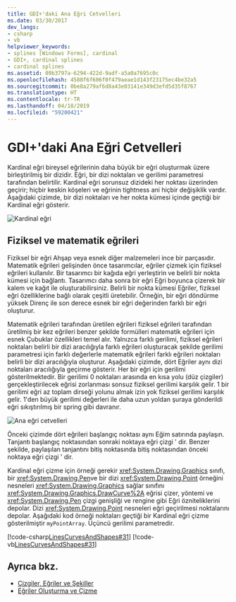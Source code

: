 ```yaml
---
title: GDI+'daki Ana Eğri Cetvelleri
ms.date: 03/30/2017
dev_langs:
- csharp
- vb
helpviewer_keywords:
- splines [Windows Forms], cardinal
- GDI+, cardinal splines
- cardinal splines
ms.assetid: 09b3797a-6294-422d-9adf-a5a0a7695c0c
ms.openlocfilehash: 4588f6f606f0f479aeae1d143f23175ec4be32a5
ms.sourcegitcommit: 0be8a279af6d8a43e03141e349d3efd5d35f8767
ms.translationtype: HT
ms.contentlocale: tr-TR
ms.lasthandoff: 04/18/2019
ms.locfileid: "59200421"
---
```

# <a name="cardinal-splines-in-gdi"></a>GDI+'daki Ana Eğri Cetvelleri
Kardinal eğri bireysel eğrilerinin daha büyük bir eğri oluşturmak üzere birleştirilmiş bir dizidir. Eğri, bir dizi noktaları ve gerilimi parametresi tarafından belirtilir. Kardinal eğri sorunsuz dizideki her noktası üzerinden geçirir; hiçbir keskin köşeleri ve eğrinin tightness ani hiçbir değişiklik vardır. Aşağıdaki çizimde, bir dizi noktaları ve her nokta kümesi içinde geçtiği bir Kardinal eğri gösterir.  
  
 ![Kardinal eğri](./media/aboutgdip02-art09.gif "Aboutgdip02_art09")  
  
## <a name="physical-and-mathematical-splines"></a>Fiziksel ve matematik eğrileri  
 Fiziksel bir eğri Ahşap veya esnek diğer malzemeleri ince bir parçasıdır. Matematik eğrileri gelişinden önce tasarımcılar, eğriler çizmek için fiziksel eğrileri kullanılır. Bir tasarımcı bir kağıda eğri yerleştirin ve belirli bir nokta kümesi için bağlantı. Tasarımcı daha sonra bir eğri Eğri boyunca çizerek bir kalem ve kağıt ile oluşturabilirsiniz. Belirli bir nokta kümesi Eğriler, fiziksel eğri özelliklerine bağlı olarak çeşitli üretebilir. Örneğin, bir eğri döndürme yüksek Direnç ile son derece esnek bir eğri değerinden farklı bir eğri oluşturur.  
  
 Matematik eğrileri tarafından üretilen eğrileri fiziksel eğrileri tarafından üretilmiş bir kez eğrileri benzer şekilde formülleri matematik eğrileri için esnek Çubuklar özellikleri temel alır. Yalnızca farklı gerilimi, fiziksel eğrileri noktaları belirli bir dizi aracılığıyla farklı eğrileri oluşturacak şekilde gerilimi parametresi için farklı değerlerle matematik eğrileri farklı eğrileri noktaları belirli bir dizi aracılığıyla oluşturur. Aşağıdaki çizimde, dört Eğriler aynı dizi noktaları aracılığıyla geçirme gösterir. Her bir eğri için gerilimi gösterilmektedir. Bir gerilimi 0 noktaları arasında en kısa yolu (düz çizgiler) gerçekleştirilecek eğrisi zorlanması sonsuz fiziksel gerilimi karşılık gelir. 1 bir gerilimi eğri az toplam dirseği yolunu almak izin yok fiziksel gerilimi karşılık gelir. 1'den büyük gerilimi değerleri ile daha uzun yoldan şuraya gönderildi eğri sıkıştırılmış bir spring gibi davranır.  
  
 ![Ana eğri cetvelleri](./media/aboutgdip02-art10.gif "Aboutgdip02_art10")  
  
 Önceki çizimde dört eğrileri başlangıç noktası aynı Eğim satırında paylaşın. Tanjantı başlangıç noktasından sonraki noktaya eğri çizgi ' dir. Benzer şekilde, paylaşılan tanjantını bitiş noktasında bitiş noktasından önceki noktaya eğri çizgi ' dir.  
  
 Kardinal eğri çizme için örneği gerekir <xref:System.Drawing.Graphics> sınıfı, bir <xref:System.Drawing.Pen>ve bir dizi <xref:System.Drawing.Point> örneğini nesneleri <xref:System.Drawing.Graphics> sağlar sınıfını <xref:System.Drawing.Graphics.DrawCurve%2A> eğrisi çizer, yöntemi ve <xref:System.Drawing.Pen> çizgi genişliği ve rengine gibi Eğri özniteliklerini depolar. Dizi <xref:System.Drawing.Point> nesneleri eğri geçirilmesi noktalarını depolar. Aşağıdaki kod örneği noktaları geçtiği bir Kardinal eğri çizme gösterilmiştir `myPointArray`. Üçüncü gerilimi parametredir.  
  
 [!code-csharp[LinesCurvesAndShapes#31](~/samples/snippets/csharp/VS_Snippets_Winforms/LinesCurvesAndShapes/CS/Class1.cs#31)]
 [!code-vb[LinesCurvesAndShapes#31](~/samples/snippets/visualbasic/VS_Snippets_Winforms/LinesCurvesAndShapes/VB/Class1.vb#31)]  
  
## <a name="see-also"></a>Ayrıca bkz.

- [Çizgiler, Eğriler ve Şekiller](lines-curves-and-shapes.md)
- [Eğriler Oluşturma ve Çizme](constructing-and-drawing-curves.md)
